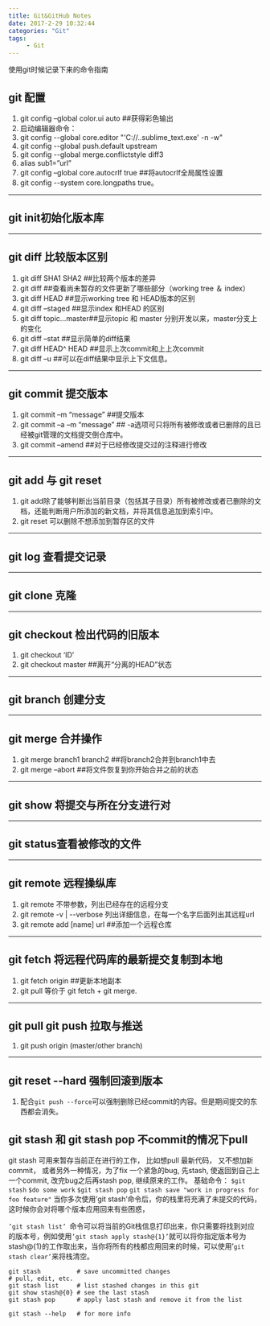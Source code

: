 ```yaml
---
title: Git&GitHub Notes
date: 2017-2-29 10:32:44
categories: "Git"
tags:
     - Git
---
```

使用git时候记录下来的命令指南
<!-- more -->

## git 配置
1. git config –global color.ui auto ##获得彩色输出
2. 启动编辑器命令：
  1. git config --global core.editor "'C://..sublime_text.exe' -n -w"
  2. git config --global push.default upstream
  3. git config --global merge.conflictstyle diff3
  4. alias sub1=”url”
  3. git config –global core.autocrlf true ##将autocrlf全局属性设置
4. git config --system core.longpaths true。

---
## git init初始化版本库

---
## git diff 比较版本区别
1. git diff SHA1 SHA2 ##比较两个版本的差异
2. git diff  ##查看尚未暂存的文件更新了哪些部分（working tree ＆ index）
3. git diff HEAD ##显示working tree 和 HEAD版本的区别
4. git diff –staged ##显示index 和HEAD 的区别
5. git diff topic…master##显示topic 和 master 分别开发以来，master分支上的变化
6. git diff –stat ##显示简单的diff结果
7. git diff HEAD^ HEAD ##显示上次commit和上上次commit
8. git diff –u ##可以在diff结果中显示上下文信息。

---
## git commit 提交版本
1. git commit –m “message” ##提交版本
2. git commit –a –m “message”  ## -a选项可只将所有被修改或者已删除的且已经被git管理的文档提交倒仓库中。
3. git commit –amend ##对于已经修改提交过的注释进行修改

---
## git add 与 git reset
1. git add除了能够判断出当前目录（包括其子目录）所有被修改或者已删除的文档，还能判断用户所添加的新文档，并将其信息追加到索引中。
2. git reset 可以删除不想添加到暂存区的文件

---
## git log 查看提交记录

---
## git clone 克隆

---
## git checkout 检出代码的旧版本
1. git checkout ‘ID’
2. git checkout master ##离开“分离的HEAD”状态

---
## git branch 创建分支

---
## git merge 合并操作
1. git merge branch1 branch2 ##将branch2合并到branch1中去
2. git merge –abort ##将文件恢复到你开始合并之前的状态

---
## git show 将提交与所在分支进行对

---
## git status查看被修改的文件

---
## git remote 远程操纵库
1. git remote 不带参数，列出已经存在的远程分支
2. git remote -v | --verbose 列出详细信息，在每一个名字后面列出其远程url
3. git remote add [name] url	##添加一个远程仓库

---
## git fetch 将远程代码库的最新提交复制到本地
1. git fetch origin ##更新本地副本
2. git pull 等价于 git fetch + git merge.

---
## git pull git push 拉取与推送
1. git push origin (master/other branch)

---
## git reset --hard 强制回滚到版本
1. 配合`git push --force`可以强制删除已经commit的内容。但是期间提交的东西都会消失。

## git stash 和 git stash pop 不commit的情况下pull
git stash 可用来暂存当前正在进行的工作， 比如想pull 最新代码， 又不想加新commit， 或者另外一种情况，为了fix 一个紧急的bug,  先stash, 使返回到自己上一个commit, 改完bug之后再stash pop, 继续原来的工作。
基础命令：
`$git stash`
`$do some work`
`$git stash pop`
`git stash save "work in progress for foo feature"`
当你多次使用’git stash’命令后，你的栈里将充满了未提交的代码，这时候你会对将哪个版本应用回来有些困惑，

`’git stash list’ `命令可以将当前的Git栈信息打印出来，你只需要将找到对应的版本号，例如使用`’git stash apply stash@{1}’`就可以将你指定版本号为stash@{1}的工作取出来，当你将所有的栈都应用回来的时候，可以使用’`git stash clear’`来将栈清空。
```
git stash          # save uncommitted changes
# pull, edit, etc.
git stash list     # list stashed changes in this git
git show stash@{0} # see the last stash
git stash pop      # apply last stash and remove it from the list

git stash --help   # for more info
```
